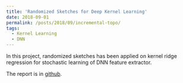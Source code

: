 ```yaml
---
title: 'Randomized Sketches for Deep Kernel Learning'
date: 2018-09-01
permalink: /posts/2018/09/incremental-topo/
tags:
  - Kernel Learning
  - DNN
---
```


In this project, randomized sketches has been applied on kernel ridge regression for stochastic learning of DNN feature extractor. 

The report is in [github](https://github.com/Jarrome/DKL2018).
